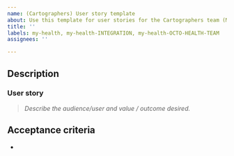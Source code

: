 ```yaml
---
name: (Cartographers) User story template
about: Use this template for user stories for the Cartographers team (MHV-on-VAgov).
title: ''
labels: my-health, my-health-INTEGRATION, my-health-OCTO-HEALTH-TEAM
assignees: ''

---
```


## Description

### User story
> _Describe the audience/user and value / outcome desired._



## Acceptance criteria

- 